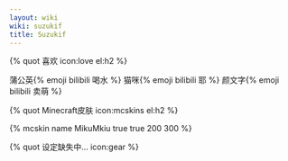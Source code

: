 ```yaml
---
layout: wiki
wiki: suzukif
title: Suzukif
---
```


{% quot 喜欢 icon:love el:h2 %}

蒲公英{% emoji bilibili 喝水 %}
猫咪{% emoji bilibili 耶 %}
颜文字{% emoji bilibili 卖萌 %}

{% quot Minecraft皮肤 icon:mcskins el:h2 %}

{% mcskin name MikuMkiu true true 200 300 %}


{% quot 设定缺失中... icon:gear %}
